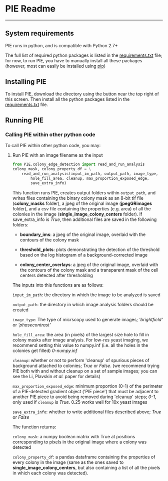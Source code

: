 # PIE Readme
---

## System requirements

PIE runs in python, and is compatible with Python 2.7+

The full list of required python packages is listed in the [requirements.txt](https://github.com/Siegallab/PIE/tree/master/PIE_python/requirements.txt) file; for now, to run PIE, you have to manually install all these packages (however, most can easily be installed using [pip](https://pip.pypa.io/en/stable/))

## Installing PIE

To install PIE, download the directory using the button near the top right of this screen. Then install all the python packages listed in the [requirements.txt](https://github.com/Siegallab/PIE/tree/master/PIE_python/requirements.txt) file.

## Running PIE

### Calling PIE within other python code

To call PIE within other python code, you may:
1. Run PIE with an image filename as the input
   ```python
   from PIE.colony_edge_detection import read_and_run_analysis
   colony_mask, colony_property_df = \
       read_and_run_analysis(input_im_path, output_path, image_type,
           hole_fill_area, cleanup, max_proportion_exposed_edge,
           save_extra_info)
   ```
   This function runs PIE, creates output folders within `output_path`, and writes files containing the binary colony mask as an 8-bit tif file (**colony_masks** folder), a jpeg of the original image (**jpegGRimages** folder), and a csv file containing the properties (e.g. area) of all the colonies in the image (**single_image_colony_centers** folder). If save_extra_info is *True*, then additional files are saved in the following folders:

   * **boundary_ims**: a jpeg of the original image, overlaid with the contours of the colony mask

   * **threshold_plots**: plots demonstrating the detection of the threshold based on the log histogram of a background-corrected image

   * **colony_center_overlays**: a jpeg of the original image, overlaid with the contours of the colony mask and a transparent mask of the cell centers detected after thresholding

   The inputs into this functions are as follows:

   `input_im_path`: the directory in which the image to be analyzed is saved

   `output_path`: the directory in which image analysis folders should be created

   `image_type`: The type of micrscopy used to generate images; *'brightfield'* or *'phasecontrast'*

   `hole_fill_area`: the area (in pixels) of the largest size hole to fill in colony masks after image analysis. For low-res yeast imaging, we recommend setting this value to numpy.inf (i.e. all the holes in the colonies get filled) *0-numpy.inf*

   `cleanup`: whether or not to perform 'cleanup' of spurious pieces of background attached to colonies; *True* or *False*. (we recommend trying PIE both with and without cleanup on a set of sample images; you can see the Li, Plavskin *et al.* paper for details)

   `max_proportion_exposed_edge`: minimum proportion (0-1) of the perimeter of a PIE-detected gradient object ('PIE piece') that must be adjacent to another PIE piece to avoid being removed during 'cleanup' steps; *0-1*, only used if `cleanup` is *True*. 0.25 works well for 10x yeast images

   `save_extra_info`: whether to write additional files described above; *True* or *False*

   The function returns:

   `colony_mask`: a numpy boolean matrix with True at positions corresponding to pixels in the original image where a colony was detected

   `colony_property_df`: a pandas dataframe containing the properties of every colony in the image (same as the ones saved to **single_image_colony_centers**, but also containing a list of all the pixels in which each colony was detected).
